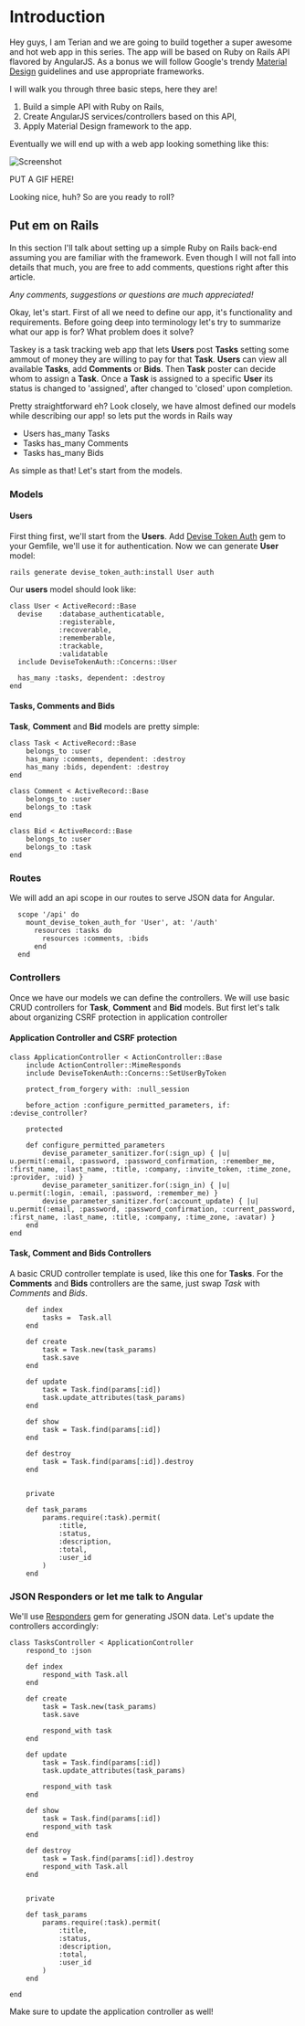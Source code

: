 # Introduction

Hey guys, I am Terian and we are going to build together a super awesome and  hot web app in this series. The app will be based on Ruby on Rails API flavored by AngularJS. As a bonus we will follow Google's trendy [Material Design](http://www.google.com/design/spec/material-design/introduction.html) guidelines and use appropriate frameworks.

I will walk you through three basic steps, here they are!

1. Build a simple API with Ruby on Rails,
2. Create AngularJS services/controllers based on this API,
3. Apply Material Design framework to the app.

Eventually we will end up with a web app looking something like this:

![Screenshot](http://i.imgur.com/UVTJc60.png)

PUT A GIF HERE!

Looking nice, huh? So are you ready to roll?


## Put em on Rails

In this section I'll talk about setting up a simple Ruby on Rails back-end assuming you are familiar with the framework. Even though I will not fall into details that much, you are free to add comments, questions right after this article.

*Any comments, suggestions or questions are much appreciated!*

Okay, let's start. First of all we need to define our app, it's functionality and requirements. Before going deep into terminology let's try to summarize what our app is for? What problem does it solve?

Taskey is a task tracking web app that lets **Users** post **Tasks** setting some ammout of money they are willing to pay for that **Task**. **Users** can view all available **Tasks**, add **Comments** or **Bids**. Then **Task** poster can decide whom to assign a **Task**. Once a **Task** is assigned to a specific **User** its status is changed to 'assigned', after changed to 'closed' upon completion.

Pretty straightforward eh? Look closely, we have almost defined our models while describing our app! so lets put the words in Rails way
- Users has_many Tasks
- Tasks has_many Comments
- Tasks has_many Bids

As simple as that!
Let's start from the models.

### Models

#### Users
First thing first, we'll start from the **Users**. Add [Devise Token Auth](https://github.com/lynndylanhurley/devise_token_auth) gem to your Gemfile, we'll use it for authentication. Now we can generate **User** model:

```
rails generate devise_token_auth:install User auth
```

Our **users** model should look like:

```
class User < ActiveRecord::Base
  devise	:database_authenticatable,
  			:registerable,
  			:recoverable,
  			:rememberable,
  			:trackable,
  			:validatable
  include DeviseTokenAuth::Concerns::User

  has_many :tasks, dependent: :destroy
end
```

#### Tasks, Comments and Bids
**Task**, **Comment** and **Bid** models are pretty simple:

```
class Task < ActiveRecord::Base
	belongs_to :user
	has_many :comments, dependent: :destroy
	has_many :bids, dependent: :destroy
end

class Comment < ActiveRecord::Base
	belongs_to :user
	belongs_to :task
end

class Bid < ActiveRecord::Base
	belongs_to :user
	belongs_to :task
end
```


### Routes
We will add an api scope in our routes to serve JSON data for Angular.

```
  scope '/api' do
    mount_devise_token_auth_for 'User', at: '/auth'
      resources :tasks do
        resources :comments, :bids
      end
  end
```


### Controllers
Once we have our models we can define the controllers. We will use basic CRUD controllers for **Task**, **Comment** and **Bid** models. But first let's talk about organizing CSRF protection in application controller

#### Application Controller and CSRF protection
```
class ApplicationController < ActionController::Base
	include ActionController::MimeResponds
	include DeviseTokenAuth::Concerns::SetUserByToken

  	protect_from_forgery with: :null_session

	before_action :configure_permitted_parameters, if: :devise_controller?
 
  	protected
    
    def configure_permitted_parameters
    	devise_parameter_sanitizer.for(:sign_up) { |u| u.permit(:email, :password, :password_confirmation, :remember_me, :first_name, :last_name, :title, :company, :invite_token, :time_zone, :provider, :uid) }
    	devise_parameter_sanitizer.for(:sign_in) { |u| u.permit(:login, :email, :password, :remember_me) }
    	devise_parameter_sanitizer.for(:account_update) { |u| u.permit(:email, :password, :password_confirmation, :current_password, :first_name, :last_name, :title, :company, :time_zone, :avatar) }
    end
end
```


#### Task, Comment and Bids Controllers
A basic CRUD controller template is used, like this one for **Tasks**. For the **Comments** and **Bids** controllers are the same, just swap *Task* with *Comments* and *Bids*.

```
	def index
		tasks =  Task.all
	end

	def create
		task = Task.new(task_params)
		task.save
	end

	def update
		task = Task.find(params[:id])
		task.update_attributes(task_params)
	end

	def show
		task = Task.find(params[:id])
	end

	def destroy
		task = Task.find(params[:id]).destroy
	end


	private

	def task_params
		params.require(:task).permit(
			:title,
			:status,
			:description,
			:total,
			:user_id
		)
	end
```

### JSON Responders or let me talk to Angular
We'll use [Responders](https://github.com/plataformatec/responders) gem for generating JSON data. Let's update the controllers accordingly:

```
class TasksController < ApplicationController
	respond_to :json
	
	def index
		respond_with Task.all
	end

	def create
		task = Task.new(task_params)
		task.save

		respond_with task
	end

	def update
		task = Task.find(params[:id])
		task.update_attributes(task_params)
		
		respond_with task
	end

	def show
		task = Task.find(params[:id])
		respond_with task
	end

	def destroy
		task = Task.find(params[:id]).destroy
		respond_with Task.all
	end


	private

	def task_params
		params.require(:task).permit(
			:title,
			:status,
			:description,
			:total,
			:user_id
		)
	end

end
```
Make sure to update the application controller as well!

